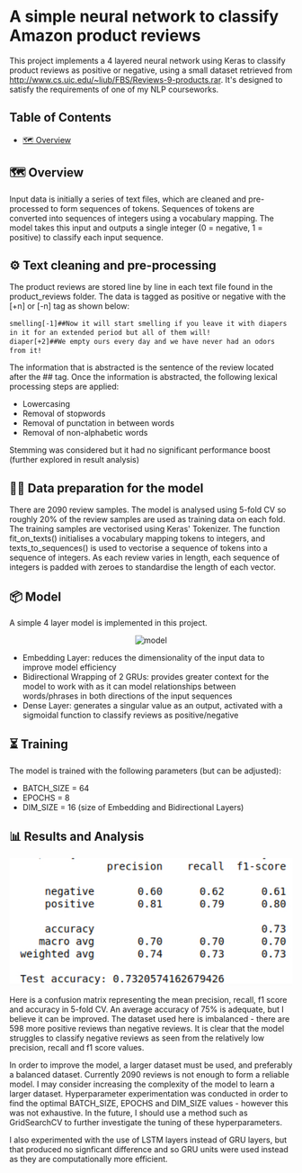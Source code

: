 
# A simple neural network to classify Amazon product reviews

This project implements a 4 layered neural network using Keras to classify product reviews as positive or negative, using a small dataset retrieved from http://www.cs.uic.edu/~liub/FBS/Reviews-9-products.rar. 
It's designed to satisfy the requirements of one of my NLP courseworks.

## Table of Contents

  * [🗺️ Overview](#%EF%B8%8F-overview)

## 🗺️ Overview

Input data is initially a series of text files, which are cleaned and pre-processed to form sequences of tokens. Sequences of tokens are converted into sequences of integers using a vocabulary mapping. The model takes this input and outputs a single integer (0 = negative, 1 = positive) to classify each input sequence.

## ⚙️ Text cleaning and pre-processing

The product reviews are stored line by line in each text file found in the product_reviews folder. The data is tagged as positive or negative with the [+n] or [-n] tag as shown below:
```
smelling[-1]##Now it will start smelling if you leave it with diapers in it for an extended period but all of them will!
diaper[+2]##We empty ours every day and we have never had an odors from it!
```
The information that is abstracted is the sentence of the review located after the ## tag. Once the information is abstracted, the following lexical processing steps are applied:

  * Lowercasing
  * Removal of stopwords
  * Removal of punctation in between words
  * Removal of non-alphabetic words

Stemming was considered but it had no significant performance boost (further explored in result analysis)

## 👨‍🍳 Data preparation for the model

There are 2090 review samples. The model is analysed using 5-fold CV so roughly 20% of the review samples are used as training data on each fold. The training samples are vectorised using Keras' Tokenizer. The function fit_on_texts() initialises a vocabulary mapping tokens to integers, and texts_to_sequences() is used to vectorise a sequence of tokens into a sequence of integers. As each review varies in length, each sequence of integers is padded with zeroes to standardise the length of each vector.

## 📦 Model 

A simple 4 layer model is implemented in this project.

<p align="center">
  <img src="media/model_plot.jpg" alt="model" width="720" />
</p>


  * Embedding Layer: reduces the dimensionality of the input data to improve model efficiency
  * Bidirectional Wrapping of 2 GRUs: provides greater context for the model to work with as it can model relationships between words/phrases in both directions of the input sequences
  * Dense Layer: generates a singular value as an output, activated with a sigmoidal function to classify reviews as positive/negative

## ⏳ Training

The model is trained with the following parameters (but can be adjusted):

  * BATCH_SIZE = 64
  * EPOCHS = 8
  * DIM_SIZE = 16 (size of Embedding and Bidirectional Layers)

## 📊 Results and Analysis

<p align="center">
  <img src="media/confusion_matrix.jpg" alt="model" width="720" />
</p>

Here is a confusion matrix representing the mean precision, recall, f1 score and accuracy in 5-fold CV. An average accuracy of 75% is adequate, but I believe it can be improved. The dataset used here is imbalanced - there are 598 more positive reviews than negative reviews. It is clear that the model struggles to classify negative reviews as seen from the relatively low precision, recall and f1 score values.

In order to improve the model, a larger dataset must be used, and preferably a balanced dataset. Currently 2090 reviews is not enough to form a reliable model. I may consider increasing the complexity of the model to learn a larger dataset. Hyperparameter experimentation was conducted in order to find the optimal BATCH_SIZE, EPOCHS and DIM_SIZE values - however this was not exhaustive. In the future, I should use a method such as GridSearchCV to further investigate the tuning of these hyperparameters. 

I also experimented with the use of LSTM layers instead of GRU layers, but that produced no signficant difference and so GRU units were used instead as they are computationally more efficient.
